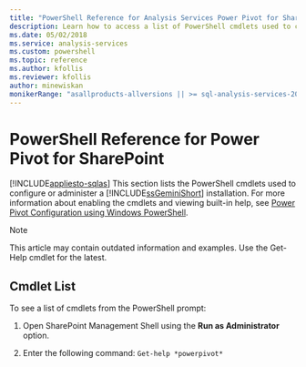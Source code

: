 ```yaml
---
title: "PowerShell Reference for Analysis Services Power Pivot for SharePoint | Microsoft Docs"
description: Learn how to access a list of PowerShell cmdlets used to configure or administer a Power Pivot for SharePoint installation.
ms.date: 05/02/2018
ms.service: analysis-services
ms.custom: powershell
ms.topic: reference
ms.author: kfollis
ms.reviewer: kfollis
author: minewiskan
monikerRange: "asallproducts-allversions || >= sql-analysis-services-2016"
---
```

# PowerShell Reference for Power Pivot for SharePoint
[!INCLUDE[appliesto-sqlas](../includes/appliesto-sqlas.md)]
  This section lists the PowerShell cmdlets used to configure or administer a [!INCLUDE[ssGeminiShort](../includes/ssgeminishort-md.md)] installation. For more information about enabling the cmdlets and viewing built-in help, see [Power Pivot Configuration using Windows PowerShell](../power-pivot-for-sharepoint-ssas.md).  

>[!NOTE] 
>This article may contain outdated information and examples. Use the Get-Help cmdlet for the latest.
  
## Cmdlet List  
 To see a list of cmdlets from the PowerShell prompt:  
  
1.  Open SharePoint Management Shell using the **Run as Administrator** option.  
  
2.  Enter the following command: `Get-help *powerpivot*`  
